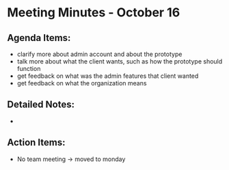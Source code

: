 # Meeting Minutes - October 16

## Agenda Items:
- clarify more about admin account and about the prototype
- talk more about what the client wants, such as how the prototype should function
- get feedback on what was the admin features that client wanted
- get feedback on what the organization means

## Detailed Notes:
- 

## Action Items:
- No team meeting -> moved to monday
